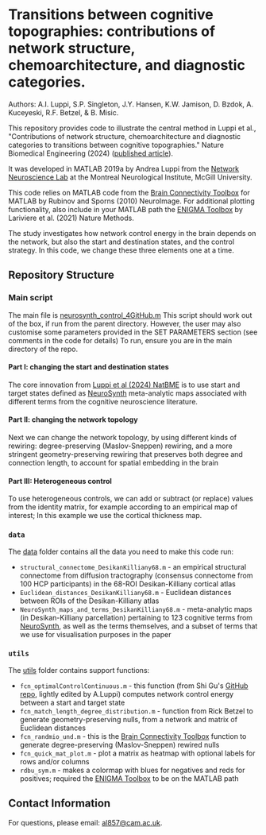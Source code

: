 #  Transitions between cognitive topographies: contributions of network structure, chemoarchitecture, and diagnostic categories.
Authors: A.I. Luppi, S.P. Singleton, J.Y. Hansen, K.W. Jamison, D. Bzdok, A. Kuceyeski, R.F. Betzel, & B. Misic.

This repository provides code to illustrate the central method in Luppi et al., "Contributions of network structure, chemoarchitecture and diagnostic categories to transitions between cognitive topographies." Nature Biomedical Engineering (2024) ([published article](https://doi.org/10.1038/s41551-024-01242-2)).

It was developed in MATLAB 2019a by Andrea Luppi from the [Network Neuroscience Lab](netneurolab.github.io/) at the Montreal Neurological Institute, McGill University.

This code relies on MATLAB code from the [Brain Connectivity Toolbox](https://sites.google.com/site/bctnet) for MATLAB by Rubinov and Sporns (2010) NeuroImage.
For additional plotting functionality, also include in your MATLAB path the [ENIGMA Toolbox](https://github.com/MICA-MNI/ENIGMA.git) by Lariviere et al. (2021) Nature Methods.

The study investigates how network control energy in the brain depends on the network, but also the start and destination states, and the control strategy.
In this code, we change these three elements one at a time.

## Repository Structure
### Main script
The main file is [neurosynth_control_4GitHub.m](neurosynth_control_4GitHub.m)
This script should work out of the box, if run from the parent directory. However, the user may also customise some parameters provided in the SET PARAMETERS section (see comments in the code for details)
To run, ensure you are in the main directory of the repo.

#### Part I: changing the start and destination states
The core innovation from [Luppi et al (2024) NatBME](https://doi.org/10.1038/s41551-024-01242-2) is to use start and target states defined as [NeuroSynth](https://neurosynth.org/) meta-analytic maps associated with different terms from the cognitive neuroscience literature.

#### Part II: changing the network topology
Next we can change the network topology, by using different kinds of rewiring: degree-preserving (Maslov-Sneppen) rewiring, and a more stringent geometry-preserving rewiring that preserves both degree and connection length, to account for spatial embedding in the brain

#### Part III: Heterogeneous control
To use heterogeneous controls, we can add or subtract (or replace) values from the identity matrix, for example according to an empirical map of interest;
In this example we use the cortical thickness map.

### `data`
The [data](data/) folder contains all the data you need to make this code run: 
- `structural_connectome_DesikanKilliany68.m` - an empirical structural connectome from diffusion tractography (consensus connectome from 100 HCP participants) in the 68-ROI Desikan-Killiany cortical atlas
- `Euclidean_distances_DesikanKilliany68.m` - Euclidean distances between ROIs of the Desikan-Killiany atlas
- `NeuroSynth_maps_and_terms_DesikanKilliany68.m` - meta-analytic maps (in Desikan-Killiany parcellation) pertaining to 123 cognitive terms from [NeuroSynth](https://neurosynth.org/), as well as the terms themselves, and a subset of terms that we use for visualisation purposes in the paper

### `utils`
The [utils](utils/) folder contains support functions:
- `fcn_optimalControlContinuous.m` - this function (from Shi Gu's [GitHub repo](https://github.com/gushiapi/Dynamic-Trajectory.git), lightly edited by A.Luppi) computes network control energy between a start and target state
- `fcn_match_length_degree_distribution.m` - function from Rick Betzel to generate geometry-preserving nulls, from a network and matrix of Euclidean distances
- `fcn_randmio_und.m` - this is the [Brain Connectivity Toolbox](https://sites.google.com/site/bctnet) function to generate degree-preserving (Maslov-Sneppen) rewired nulls
- `fcn_quick_mat_plot.m` - plot a matrix as heatmap with optional labels for rows and/or columns
- `rdbu_sym.m` - makes a colormap with blues for negatives and reds for positives; required the [ENIGMA Toolbox](https://github.com/MICA-MNI/ENIGMA.git) to be on the MATLAB path

## Contact Information
For questions, please email: [al857@cam.ac.uk](al857@cam.ac.uk).





